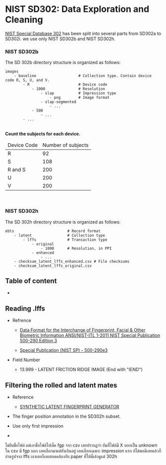 # NIST SD302: Data Exploration and Cleaning

[NIST Special Database 302](https://www.nist.gov/itl/iad/image-group/nist-special-database-302) has been split into several parts from SD302a to SD302i. we use only NIST SD302b and NIST SD302h. 

### NIST SD302b

The SD 302b directory structure is organized as follows:

    images
        - baseline                   # Collection type. Contain device code R, S, U, and V.
            - R                      # Device code
                - 1000               # Resolution
                    - slap           # Impression type
                        - png        # Image format
                    - slap-segmented
                        - ...
                - 500
                    - ...
            - ...

<br/>

<b> 
Count the subjects for each device. </b>




<table>
    <thead>
        <td>
            Device Code
        </td>
        <td>
            Number of subjects
        </td>
    </thead>
    <tr>
        <td>
            R
        </td>
        <td>
           92
        </td>
    </tr>
    <tr>
        <td>
           S
        </td>
        <td>
          108
        </td>
    </tr>
    <tr>
        <td>
           R and S
        </td>
        <td>
          200
        </td>
    </tr>
    <tr>
        <td>
           U
        </td>
        <td>
          200
        </td>
    </tr>
    <tr>
        <td>
           V
        </td>
        <td>
          200
        </td>
    </tr>
</table>   

<br/>

### NIST SD302h


The SD 302h directory structure is organized as follows:

    ebts                        # Record format
        - latent                # Collection type
            - lffs              # Transaction type
                - original     
                    - 1000      # Resolution, in PPI
                - enhanced
                    - ...
        - checksum_latent_lffs_enhanced.csv # File checksums
        - checksum_latent_lffs_original.csv
                    
## Table of content

- 


## Reading .lffs

- Refrence
    
    - [Data Format for the Interchange of Fingerprint, Facial & Other Biometric Information ANSI/NIST-ITL 1-2011 NIST Special Publication 500-290 Edition 3](https://www.nist.gov/publications/data-format-interchange-fingerprint-facial-other-biometric-information-ansinist-itl-1-1)

    - [Special Publication (NIST SP) - 500-290e3](https://doi.org/10.6028/NIST.SP.500-290e3)

- Field Number

    - 13.999 - LATENT FRICTION RIDGE IMAGE (End with "IEND")

## Filtering the rolled and latent mates

- Reference

    - [SYNTHETIC LATENT FINGERPRINT GENERATOR](https://arxiv.org/abs/2208.13811)

- The finger position annotation in the SD302h subset.

- Use only first impression

- 

ไม่ยึดชื่อไฟล์ แต่เอาชื่อไฟล์ไปเช็ค fgp จาก csv เลยปรากฏว่า อันที่ไฟล์มี X บอกเป็น unknown ใน csv มี fgp บอก เลยเลือกมาแต่ยังเกินอยู่ เลยเลือกเฉพาะ impression แรก ก้ได้พอดีเลยแล้วก็อ่านรูปจาก lffs เอาเลยก็เลยสอดคล้องกับ paper ที่ให้มี่เค้าดูแต่ 302h
